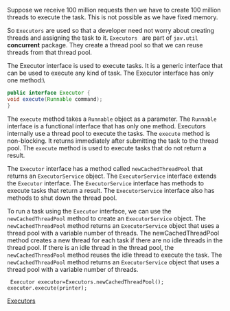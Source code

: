 Suppose we receive 100 million requests then we have to create 100 million threads to execute the task.
This is not possible as we have fixed memory.

So `Executors` are used so that a developer need not worry about creating threads and assigning the task to it.
`Executors ` are part of `jav.util`  **concurrent** package.
They create a thread pool so that we can reuse threads from that thread pool.

The Executor interface is used to execute tasks. It is a generic interface that can be used to execute any kind of task. The Executor interface has only one method:\
```java
public interface Executor {
void execute(Runnable command);
}
```
The `execute` method takes a `Runnable` object as a parameter. The `Runnable` interface is a functional interface that has only one method. Executors internally use a thread pool to execute the tasks. The `execute` method is non-blocking. It returns immediately after submitting the task to the thread pool. The `execute` method is used to execute tasks that do not return a result.

The `Executor` interface has a method called `newCachedThreadPool` that returns an `ExecutorService` object. The `ExecutorService` interface extends the `Executor` interface. The `ExecutorService` interface has methods to execute tasks that return a result. The `ExecutorService` interface also has methods to shut down the thread pool.

To run a task using the `Executor` interface, we can use the `newCachedThreadPool` method to create an `ExecutorService` object. The `newCachedThreadPool` method returns an `ExecutorService` object that uses a thread pool with a variable number of threads. The newCachedThreadPool method creates a new thread for each task if there are no idle threads in the thread pool. If there is an idle thread in the thread pool, the `newCachedThreadPool` method reuses the idle thread to execute the task. The `newCachedThreadPool` method returns an `ExecutorService` object that uses a thread pool with a variable number of threads.

```
 Executor executor=Executors.newCachedThreadPool();
executor.execute(printer);
```
[Executors](../../code/Thread)